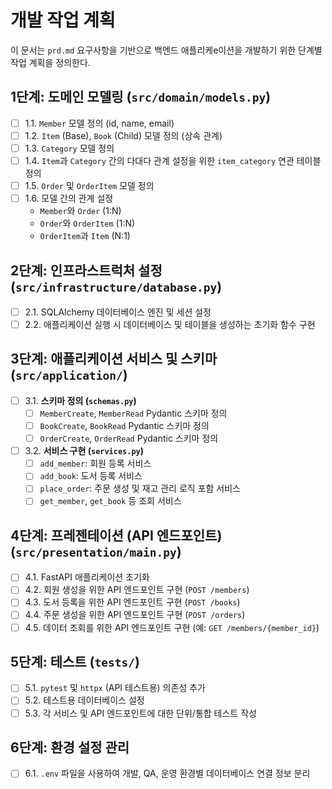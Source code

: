 # 개발 작업 계획

이 문서는 `prd.md` 요구사항을 기반으로 백엔드 애플리케e이션을 개발하기 위한 단계별 작업 계획을 정의한다.

## 1단계: 도메인 모델링 (`src/domain/models.py`)

- [ ] 1.1. `Member` 모델 정의 (id, name, email)
- [ ] 1.2. `Item` (Base), `Book` (Child) 모델 정의 (상속 관계)
- [ ] 1.3. `Category` 모델 정의
- [ ] 1.4. `Item`과 `Category` 간의 다대다 관계 설정을 위한 `item_category` 연관 테이블 정의
- [ ] 1.5. `Order` 및 `OrderItem` 모델 정의
- [ ] 1.6. 모델 간의 관계 설정
    - `Member`와 `Order` (1:N)
    - `Order`와 `OrderItem` (1:N)
    - `OrderItem`과 `Item` (N:1)

## 2단계: 인프라스트럭처 설정 (`src/infrastructure/database.py`)

- [ ] 2.1. SQLAlchemy 데이터베이스 엔진 및 세션 설정
- [ ] 2.2. 애플리케이션 실행 시 데이터베이스 및 테이블을 생성하는 초기화 함수 구현

## 3단계: 애플리케이션 서비스 및 스키마 (`src/application/`)

- [ ] 3.1. **스키마 정의 (`schemas.py`)**
    - [ ] `MemberCreate`, `MemberRead` Pydantic 스키마 정의
    - [ ] `BookCreate`, `BookRead` Pydantic 스키마 정의
    - [ ] `OrderCreate`, `OrderRead` Pydantic 스키마 정의
- [ ] 3.2. **서비스 구현 (`services.py`)**
    - [ ] `add_member`: 회원 등록 서비스
    - [ ] `add_book`: 도서 등록 서비스
    - [ ] `place_order`: 주문 생성 및 재고 관리 로직 포함 서비스
    - [ ] `get_member`, `get_book` 등 조회 서비스

## 4단계: 프레젠테이션 (API 엔드포인트) (`src/presentation/main.py`)

- [ ] 4.1. FastAPI 애플리케이션 초기화
- [ ] 4.2. 회원 생성을 위한 API 엔드포인트 구현 (`POST /members`)
- [ ] 4.3. 도서 등록을 위한 API 엔드포인트 구현 (`POST /books`)
- [ ] 4.4. 주문 생성을 위한 API 엔드포인트 구현 (`POST /orders`)
- [ ] 4.5. 데이터 조회를 위한 API 엔드포인트 구현 (예: `GET /members/{member_id}`)

## 5단계: 테스트 (`tests/`)

- [ ] 5.1. `pytest` 및 `httpx` (API 테스트용) 의존성 추가
- [ ] 5.2. 테스트용 데이터베이스 설정
- [ ] 5.3. 각 서비스 및 API 엔드포인트에 대한 단위/통합 테스트 작성

## 6단계: 환경 설정 관리

- [ ] 6.1. `.env` 파일을 사용하여 개발, QA, 운영 환경별 데이터베이스 연결 정보 분리
